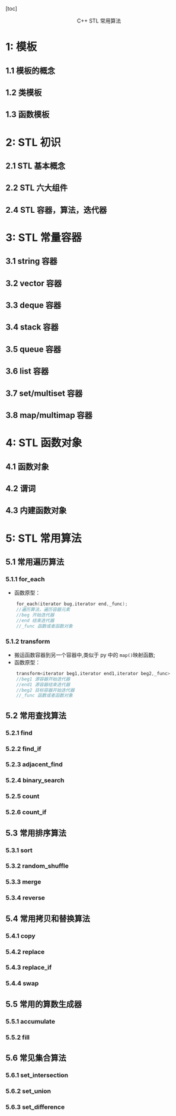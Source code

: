 [toc]

<div align="center"><front size="35">C++ STL 常用算法</front></div>

# 1: 模板

## 1.1 模板的概念

## 1.2 类模板

## 1.3 函数模板

# 2: STL 初识

## 2.1 STL 基本概念

## 2.2 STL 六大组件

## 2.4 STL 容器，算法，迭代器

# 3: STL 常量容器

## 3.1 string 容器

## 3.2 vector 容器

## 3.3 deque 容器

## 3.4 stack 容器

## 3.5 queue 容器

## 3.6 list 容器

## 3.7 set/multiset 容器

## 3.8 map/multimap 容器

# 4: STL 函数对象

## 4.1 函数对象

## 4.2 谓词

## 4.3 内建函数对象

# 5: STL 常用算法

## 5.1 常用遍历算法

### 5.1.1 for_each

- 函数原型：

```cpp
    for_each(iterator bug,iterator end,_func);
    //遍历算法，遍历容器元素
    //beg 开始迭代器
    //end 结束迭代器
    //_func 函数或者函数对象
```

### 5.1.2 transform

- 搬运函数容器到另一个容器中,类似于 py 中的 `map()`映射函数;
- 函数原型：

```cpp
    transform<iterator beg1,iterator end1,iterator beg2,_func>
    //beg1 源容器开始迭代器
    //end1 源容器结束迭代器
    //beg2 目标容器开始迭代器
    //_func 函数或者函数对象
```

## 5.2 常用查找算法

### 5.2.1 find

### 5.2.2 find_if

### 5.2.3 adjacent_find

### 5.2.4 binary_search

### 5.2.5 count

### 5.2.6 count_if

## 5.3 常用排序算法

### 5.3.1 sort

### 5.3.2 random_shuffle

### 5.3.3 merge

### 5.3.4 reverse

## 5.4 常用拷贝和替换算法

### 5.4.1 copy

### 5.4.2 replace

### 5.4.3 replace_if

### 5.4.4 swap

## 5.5 常用的算数生成器

### 5.5.1 accumulate

### 5.5.2 fill

## 5.6 常见集合算法

### 5.6.1 set_intersection

### 5.6.2 set_union

### 5.6.3 set_difference
